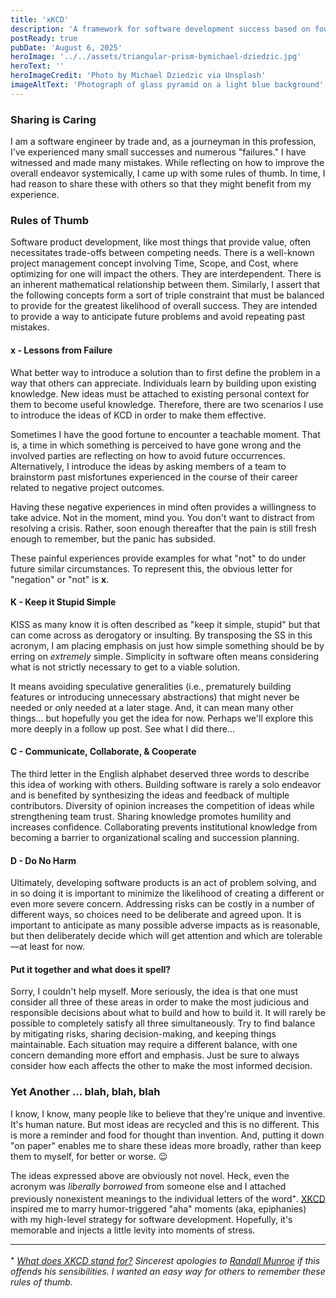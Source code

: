 ```yaml
---
title: 'xKCD'
description: 'A framework for software development success based on four key principles: x (lessons from failure), K (keep it stupid simple), C (communicate, collaborate, cooperate), and D (do no harm).'
postReady: true
pubDate: 'August 6, 2025'
heroImage: '../../assets/triangular-prism-bymichael-dziedzic.jpg'
heroText: ''
heroImageCredit: 'Photo by Michael Dziedzic via Unsplash'
imageAltText: 'Photograph of glass pyramid on a light blue background'
---
```


### Sharing is Caring
I am a software engineer by trade and, as a journeyman in this profession, I've experienced many small successes and numerous "failures." I have witnessed and made many mistakes. While reflecting on how to improve the overall endeavor systemically, I came up with some rules of thumb. In time, I had reason to share these with others so that they might benefit from my experience.

### Rules of Thumb
Software product development, like most things that provide value, often necessitates trade-offs between competing needs. There is a well-known project management concept involving Time, Scope, and Cost, where optimizing for one will impact the others. They are interdependent. There is an inherent mathematical relationship between them. Similarly, I assert that the following concepts form a sort of triple constraint that must be balanced to provide for the greatest likelihood of overall success. They are intended to provide a way to anticipate future problems and avoid repeating past mistakes.

#### x - Lessons from Failure
What better way to introduce a solution than to first define the problem in a way that others can appreciate. Individuals learn by building upon existing knowledge. New ideas must be attached to existing personal context for them to become useful knowledge. Therefore, there are two scenarios I use to introduce the ideas of KCD in order to make them effective.

Sometimes I have the good fortune to encounter a teachable moment. That is, a time in which something is perceived to have gone wrong and the involved parties are reflecting on how to avoid future occurrences. Alternatively, I introduce the ideas by asking members of a team to brainstorm past misfortunes experienced in the course of their career related to negative project outcomes.

Having these negative experiences in mind often provides a willingness to take advice. Not in the moment, mind you. You don't want to distract from resolving a crisis. Rather, soon enough thereafter that the pain is still fresh enough to remember, but the panic has subsided.

These painful experiences provide examples for what "not" to do under future similar circumstances. To represent this, the obvious letter for "negation" or "not" is **x**. 

#### K - Keep it Stupid Simple
KISS as many know it is often described as "keep it simple, stupid" but that can come across as derogatory or insulting. By transposing the SS in this acronym, I am placing emphasis on just how simple something should be by erring on _extremely_ simple. Simplicity in software often means considering what is not strictly necessary to get to a viable solution.

It means avoiding speculative generalities (i.e., prematurely building features or introducing unnecessary abstractions) that might never be needed or only needed at a later stage. And, it can mean many other things... but hopefully you get the idea for now. Perhaps we'll explore this more deeply in a follow up post. See what I did there...

#### C - Communicate, Collaborate, & Cooperate
The third letter in the English alphabet deserved three words to describe this idea of working with others. Building software is rarely a solo endeavor and is benefited by synthesizing the ideas and feedback of multiple contributors. Diversity of opinion increases the competition of ideas while strengthening team trust. Sharing knowledge promotes humility and increases confidence. Collaborating prevents institutional knowledge from becoming a barrier to organizational scaling and succession planning.

#### D - Do No Harm
Ultimately, developing software products is an act of problem solving, and in so doing it is important to minimize the likelihood of creating a different or even more severe concern. Addressing risks can be costly in a number of different ways, so choices need to be deliberate and agreed upon. It is important to anticipate as many possible adverse impacts as is reasonable, but then deliberately decide which will get attention and which are tolerable—at least for now.

#### Put it together and what does it spell?
Sorry, I couldn't help myself. More seriously, the idea is that one must consider all three of these areas in order to make the most judicious and responsible decisions about what to build and how to build it. It will rarely be possible to completely satisfy all three simultaneously. Try to find balance by mitigating risks, sharing decision-making, and keeping things maintainable. Each situation may require a different balance, with one concern demanding more effort and emphasis. Just be sure to always consider how each affects the other to make the most informed decision.

### Yet Another ... blah, blah, blah
I know, I know, many people like to believe that they're unique and inventive. It's human nature. But most ideas are recycled and this is no different. This is more a reminder and food for thought than invention. And, putting it down "on paper" enables me to share these ideas more broadly, rather than keep them to myself, for better or worse. 😉

The ideas expressed above are obviously not novel. Heck, even the acronym was _liberally borrowed_ from someone else and I attached previously nonexistent meanings to the individual letters of the word<sup>٭</sup>. [XKCD](https://xkcd.com/) inspired me to marry humor-triggered "aha" moments (aka, epiphanies) with my high-level strategy for software development. Hopefully, it's memorable and injects a little levity into moments of stress.

------

<sup>٭</sup> _[What does XKCD stand for?](https://xkcd.com/about/)  Sincerest apologies to [Randall Munroe](https://en.wikipedia.org/wiki/Randall_Munroe) if this offends his sensibilities. I wanted an easy way for others to remember these rules of thumb._
